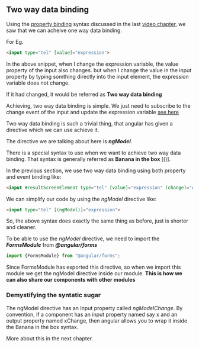 ## Two way data binding

Using the [property binding](./chapter3.md) syntax discussed in the last [video chapter](https://web.microsoftstream.com/video/91de6338-d27f-480b-9079-aa8382142e6e?st=2165), we saw that we can acheive one way data binding.

For Eg.
```html
<input type="tel" [value]="expression">
```

In the above snippet, when I change the expression variable, the value property of the input also changes. but when I change the value in the input property by typing somthing directly into the input element, the expression variable does not change.

If it had changed, it would be referred as **Two way data binding**

Achieving, two way data binding is simple. We just need to subscribe to the change event of the input and update the expression variable [see here](https://web.microsoftstream.com/video/91de6338-d27f-480b-9079-aa8382142e6e?st=2428)

Two way data binding is such a trivial thing, that angular has given a directive which we can use achieve it.

The directive we are talking about here is ***ngModel***.

There is a special syntax to use when we want to achieve two way data binding. That syntax is generally referred as **Banana in the box** [()].

In the previous section, we use two way data binding using both property and event binding like:

```html
<input #resultScreenElement type="tel" [value]="expression" (change)="expression = resultScreenElement.value">
```

We can simplify our code by using the *ngModel* directive like:

```html
<input type="tel" [(ngModel)]="expression">
```

So, the above syntax does exactly the same thing as before, just is shorter and cleaner.

To be able to use the *ngModel* directive, we need to import the ***FormsModule*** from ***@angular/forms***

```ts
import {FormsModule} from "@angular/forms";
```

Since FormsModule has exported this directive, so when we import this module we get the ngModel directive inside our module. **This is how we can also share our components with other modules**

### Demystifying the syntatic sugar

The ngModel directive has an Input property called *ngModelChange*. By convention, if a component has an input property named say x and an output property named xChange, then angular allows you to wrap it inside the Banana in the box syntax.

More about this in the next chapter.

